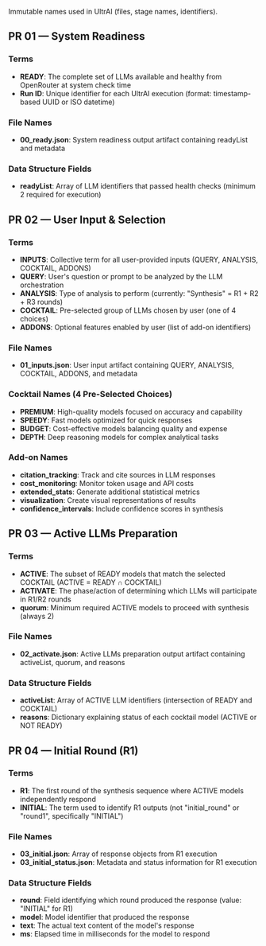 Immutable names used in UltrAI (files, stage names, identifiers).

## PR 01 — System Readiness

### Terms
- **READY**: The complete set of LLMs available and healthy from OpenRouter at system check time
- **Run ID**: Unique identifier for each UltrAI execution (format: timestamp-based UUID or ISO datetime)

### File Names
- **00_ready.json**: System readiness output artifact containing readyList and metadata

### Data Structure Fields
- **readyList**: Array of LLM identifiers that passed health checks (minimum 2 required for execution)

## PR 02 — User Input & Selection

### Terms
- **INPUTS**: Collective term for all user-provided inputs (QUERY, ANALYSIS, COCKTAIL, ADDONS)
- **QUERY**: User's question or prompt to be analyzed by the LLM orchestration
- **ANALYSIS**: Type of analysis to perform (currently: "Synthesis" = R1 + R2 + R3 rounds)
- **COCKTAIL**: Pre-selected group of LLMs chosen by user (one of 4 choices)
- **ADDONS**: Optional features enabled by user (list of add-on identifiers)

### File Names
- **01_inputs.json**: User input artifact containing QUERY, ANALYSIS, COCKTAIL, ADDONS, and metadata

### Cocktail Names (4 Pre-Selected Choices)
- **PREMIUM**: High-quality models focused on accuracy and capability
- **SPEEDY**: Fast models optimized for quick responses
- **BUDGET**: Cost-effective models balancing quality and expense
- **DEPTH**: Deep reasoning models for complex analytical tasks

### Add-on Names
- **citation_tracking**: Track and cite sources in LLM responses
- **cost_monitoring**: Monitor token usage and API costs
- **extended_stats**: Generate additional statistical metrics
- **visualization**: Create visual representations of results
- **confidence_intervals**: Include confidence scores in synthesis

## PR 03 — Active LLMs Preparation

### Terms
- **ACTIVE**: The subset of READY models that match the selected COCKTAIL (ACTIVE = READY ∩ COCKTAIL)
- **ACTIVATE**: The phase/action of determining which LLMs will participate in R1/R2 rounds
- **quorum**: Minimum required ACTIVE models to proceed with synthesis (always 2)

### File Names
- **02_activate.json**: Active LLMs preparation output artifact containing activeList, quorum, and reasons

### Data Structure Fields
- **activeList**: Array of ACTIVE LLM identifiers (intersection of READY and COCKTAIL)
- **reasons**: Dictionary explaining status of each cocktail model (ACTIVE or NOT READY)

## PR 04 — Initial Round (R1)

### Terms
- **R1**: The first round of the synthesis sequence where ACTIVE models independently respond
- **INITIAL**: The term used to identify R1 outputs (not "initial_round" or "round1", specifically "INITIAL")

### File Names
- **03_initial.json**: Array of response objects from R1 execution
- **03_initial_status.json**: Metadata and status information for R1 execution

### Data Structure Fields
- **round**: Field identifying which round produced the response (value: "INITIAL" for R1)
- **model**: Model identifier that produced the response
- **text**: The actual text content of the model's response
- **ms**: Elapsed time in milliseconds for the model to respond

